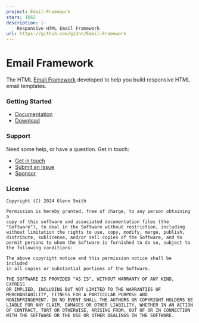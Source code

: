 ```yaml
---
project: Email-Framework
stars: 1662
description: |-
    Responsive HTML Email Framework
url: https://github.com/g13nn/Email-Framework
---
```


# Email Framework

The HTML [Email Framework](https://emailframe.work "Email Framework") developed to help you build responsive HTML email templates.

### Getting Started

* [Documentation](http://emailframe.work "Documentation")
* [Download](https://github.com/g13nn/Email-Framework/archive/master.zip "Download")

### Support

Need some help, or have a question.  Get in touch:

* [Get in touch](https://glennsmith.me/#contact "Get in touch")
* [Submit an Issue](https://github.com/g13nn/Email-Framework/issues/new "Submit an Issue")
* [Sponsor](https://github.com/sponsors/g13nn "Sponsor")

### License

```
Copyright (C) 2024 Glenn Smith

Permission is hereby granted, free of charge, to any person obtaining a
copy of this software and associated documentation files (the
"Software"), to deal in the Software without restriction, including
without limitation the rights to use, copy, modify, merge, publish,
distribute, sublicense, and/or sell copies of the Software, and to
permit persons to whom the Software is furnished to do so, subject to
the following conditions:

The above copyright notice and this permission notice shall be included
in all copies or substantial portions of the Software.

THE SOFTWARE IS PROVIDED "AS IS", WITHOUT WARRANTY OF ANY KIND, EXPRESS
OR IMPLIED, INCLUDING BUT NOT LIMITED TO THE WARRANTIES OF
MERCHANTABILITY, FITNESS FOR A PARTICULAR PURPOSE AND
NONINFRINGEMENT. IN NO EVENT SHALL THE AUTHORS OR COPYRIGHT HOLDERS BE
LIABLE FOR ANY CLAIM, DAMAGES OR OTHER LIABILITY, WHETHER IN AN ACTION
OF CONTRACT, TORT OR OTHERWISE, ARISING FROM, OUT OF OR IN CONNECTION
WITH THE SOFTWARE OR THE USE OR OTHER DEALINGS IN THE SOFTWARE.
```

